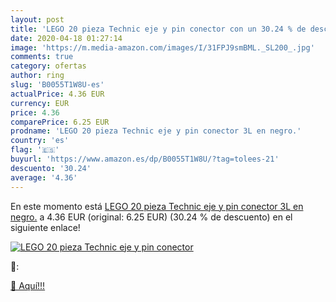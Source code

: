 ```yaml
---
layout: post
title: 'LEGO 20 pieza Technic eje y pin conector con un 30.24 % de descuento'
date: 2020-04-18 01:27:14
image: 'https://m.media-amazon.com/images/I/31FPJ9smBML._SL200_.jpg'
comments: true
category: ofertas
author: ring
slug: 'B0055T1W8U-es'
actualPrice: 4.36 EUR
currency: EUR
price: 4.36
comparePrice: 6.25 EUR
prodname: 'LEGO 20 pieza Technic eje y pin conector 3L en negro.'
country: 'es'
flag: '🇪🇸'
buyurl: 'https://www.amazon.es/dp/B0055T1W8U/?tag=tolees-21'
descuento: '30.24'
average: '4.36'
---
```


En este momento está [LEGO 20 pieza Technic eje y pin conector 3L en negro.](https://www.amazon.es/dp/B0055T1W8U/?tag=tolees-21) a 4.36 EUR (original: 6.25 EUR) (30.24 %  de descuento) en el siguiente enlace!

[![LEGO 20 pieza Technic eje y pin conector](https://m.media-amazon.com/images/I/31FPJ9smBML._SL200_.jpg)](https://www.amazon.es/dp/B0055T1W8U/?tag=tolees-21)

🔎:


[🛒 Aquí!!!](https://www.amazon.es/dp/B0055T1W8U/?tag=tolees-21)
